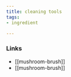 ```yaml
---
title: cleaning tools
tags:
- ingredient

---
```



### Links

* [[mushroom-brush]]
* [[mushroom-brush]]
